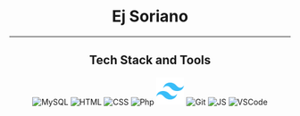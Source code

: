 <div align="center">

# **Ej Soriano**  

</div>

---

<div align="center">

## **Tech Stack and Tools**  

</div>

<p align="center">
    <img src="https://upload.wikimedia.org/wikipedia/en/d/dd/MySQL_logo.svg" alt="MySQL" width="50" height="50"/>
    <img src="https://cdn.jsdelivr.net/gh/devicons/devicon/icons/html5/html5-original.svg" alt="HTML" width="50" height="50"/>
    <img src="https://cdn.jsdelivr.net/gh/devicons/devicon/icons/css3/css3-original.svg" alt="CSS" width="50" height="50"/>
    <img src="https://upload.wikimedia.org/wikipedia/commons/2/27/PHP-logo.svg" alt="Php" width="50" height="50"/>
    <img src="https://github.com/devicons/devicon/blob/master/icons/tailwindcss/tailwindcss-original.svg" alt="TailwindCSS" width="50" height="50"/>
    <img src="https://cdn.jsdelivr.net/gh/devicons/devicon/icons/git/git-original.svg" alt="Git" width="50" height="50"/>
    <img src="https://upload.wikimedia.org/wikipedia/commons/6/6a/JavaScript-logo.png" alt="JS" width="50" height="50"/>
    <img src="https://upload.wikimedia.org/wikipedia/commons/a/a1/Visual_Studio_Code_1.35_icon.svg" alt="VSCode" width="50" height="50"/>
</p>

</div>
